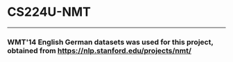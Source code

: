 # CS224U-NMT
-------------------------------------------------------------------------------------
### WMT'14 English German datasets was used for this project, obtained from https://nlp.stanford.edu/projects/nmt/
